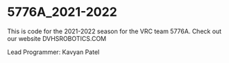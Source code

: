 # 5776A_2021-2022
This is code for the 2021-2022 season for the VRC team 5776A. 
Check out our website DVHSROBOTICS.COM

Lead Programmer: Kavyan Patel
